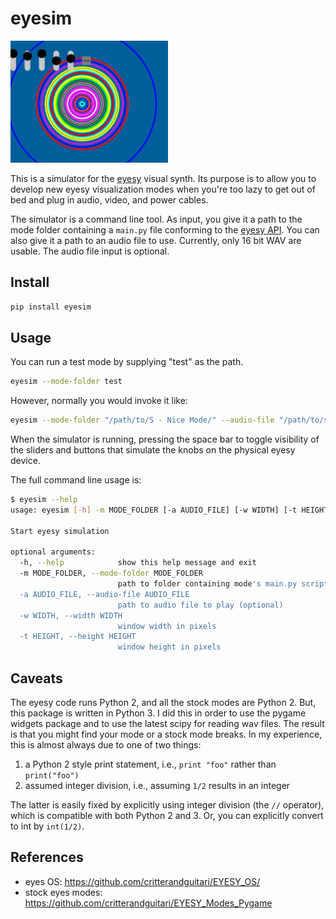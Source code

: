# eyesim

<img src="screenshot.png" width="50%" height="50%" />

This is a simulator for the [eyesy](https://www.critterandguitari.com/eyesy) visual synth. Its purpose is to allow you to develop new eyesy visualization modes when you're too lazy to get out of bed and plug in audio, video, and power cables.

The simulator is a command line tool. As input, you give it a path to the mode folder containing a `main.py` file conforming to the [eyesy API](https://www.critterandguitari.com/manual?m=EYESY_Manual#52-eyesys-api). You can also give it a path to an audio file to use. Currently, only 16 bit WAV are usable. The audio file input is optional.

## Install

```bash
pip install eyesim
```

## Usage

You can run a test mode by supplying "test" as the path.
```bash
eyesim --mode-folder test
```

However, normally you would invoke it like:
```bash
eyesim --mode-folder "/path/to/S - Nice Mode/" --audio-file "/path/to/song.wav"
```

When the simulator is running, pressing the space bar to toggle visibility of the sliders and buttons that simulate the knobs on the physical eyesy device.

The full command line usage is:

```bash
$ eyesim --help
usage: eyesim [-h] -m MODE_FOLDER [-a AUDIO_FILE] [-w WIDTH] [-t HEIGHT]

Start eyesy simulation

optional arguments:
  -h, --help            show this help message and exit
  -m MODE_FOLDER, --mode-folder MODE_FOLDER
                        path to folder containing mode's main.py script
  -a AUDIO_FILE, --audio-file AUDIO_FILE
                        path to audio file to play (optional)
  -w WIDTH, --width WIDTH
                        window width in pixels
  -t HEIGHT, --height HEIGHT
                        window height in pixels
```

## Caveats

The eyesy code runs Python 2, and all the stock modes are Python 2. But, this package is written in Python 3. I did this in order to use the pygame widgets package and to use the latest scipy for reading wav files. The result is that you might find your mode or a stock mode breaks. In my experience, this is almost always due to one of two things:

1. a Python 2 style print statement, i.e., `print "foo"` rather than `print("foo")`
2. assumed integer division, i.e., assuming `1/2` results in an integer

The latter is easily fixed by explicitly using integer division (the `//` operator), which is compatible with both Python 2 and 3. Or, you can explicitly convert to int by `int(1/2)`.

## References

- eyes OS: https://github.com/critterandguitari/EYESY_OS/
- stock eyes modes: https://github.com/critterandguitari/EYESY_Modes_Pygame
